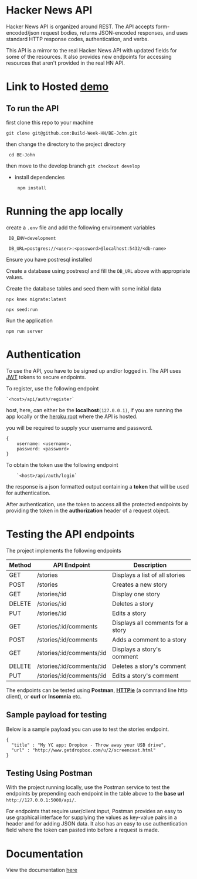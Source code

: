 # Hacker News API

Hacker News API is organized around REST. The API accepts form-encoded/json request bodies,
returns JSON-encoded responses, and uses standard HTTP response codes, authentication, and verbs.

This API is a mirror to the real Hacker News API with updated fields for some of the resources. It also
provides new endpoints for accessing resources that aren't provided in the real HN API.


# Link to Hosted [demo](https://shielded-depths-48670.herokuapp.com/api/)

## To run the API  ##
first clone this repo to your machine

 ``` git clone git@github.com:Build-Week-HN/BE-John.git ```

then change the directory to the project directory

``` cd BE-John```

then move to the develop branch
    ``` git checkout develop ```


* install dependencies

    ``` npm install```

# Running the app locally

create a `.env` file and add the following environment variables

``` DB_ENV=development```

``` DB_URL=postgres://<user>:<password>@localhost:5432/<db-name>```

Ensure you have postresql installed

Create a database using postresql and fill the `DB_URL` above with appropriate values.

Create the database tables and seed them with some initial data

```npx knex migrate:latest```

```npx seed:run```

Run the application

``` npm run server ```

# Authentication

To use the API, you have to be signed up and/or logged in. The API uses [JWT](https://jwt.io/) tokens to secure endpoints.

To register, use the following endpoint

    `<host>/api/auth/register`

host, here, can either be the **localhost**`(127.0.0.1)`, if you are running the app locally or the
 [heroku root](https://shielded-depths-48670.herokuapp.com/api/) where the API is hosted.

you will be required to supply your username and password.

```
{
	username: <username>,
	password: <password>
}
```

To obtain the token use the following endpoint

        `<host>/api/auth/login`

the response is a json formatted output containing a **token** that will be used for authentication.

After authentication, use the token to access all the protected endpoints by providing the token in the
**authorization** header of a  request object.

# Testing the API endpoints

The project implements the following endpoints

|Method | API Endpoint | Description|
|-------|--------------|------------|
|GET | /stories | Displays a list of all stories|
|POST | /stories | Creates a new story|
|GET | /stories/:id | Display one story|
|DELETE | /stories/:id| Deletes a story|
|PUT | /stories/:id| Edits a story|
|GET | /stories/:id/comments| Displays all comments for a story|
|POST | /stories/:id/comments| Adds a comment to a story|
|GET | /stories/:id/comments/:id | Displays a story's comment|
|DELETE | /stories/:id/comments/:id| Deletes a story's comment|
|PUT | /stories/:id/comments/:id| Edits a story's  comment|


The endpoints can be tested using **Postman**, **[HTTPie](https://httpie.org/doc)** (a command line http client), or **curl** or **Insomnia** etc.

## Sample payload for testing

Below is a sample payload you can use to test the stories endpoint.

```
{
  "title" : "My YC app: Dropbox - Throw away your USB drive",
  "url" : "http://www.getdropbox.com/u/2/screencast.html"
}
```


## Testing Using **Postman**
With the project running locally, use the Postman service to test the endpoints by prepending each endpoint in the table above to the **base url** `http://127.0.0.1:5000/api/`.

For endpoints that require user/client input, Postman provides an easy to use graphical interface for supplying the values as key-value pairs in a header and for adding JSON data. It also has an easy to use authentication field where the token can pasted into before a request is made.


# Documentation

View the documentation [here](https://github.com/Build-Week-HN/BE-John)
